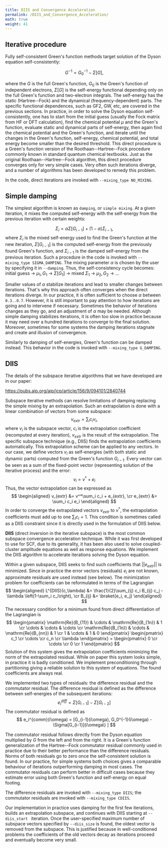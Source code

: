 ```yaml
---
title: DIIS and Convergence Acceleration
permalink: /DIIS_and_Convergence_Acceleration/
math: true
weight: 41
---
```


## Iterative procedure

Fully self-consistent Green's function methods target solution of the Dyson equation self-consistently:

$$G^{-1} = G^{-1}_0 - \Sigma[G],$$

where the $G$ is the full Green's function, $G_0$ is the Green's function of independent electrons, $\Sigma[G]$ is the self-energy functional depending only on the full Green's function and two-electron integrals. The self-energy has the static (Hartree--Fock) and the dynamical (frequency-dependent) parts. The specific functional dependences, such as GF2, GW, etc, are covered in the previous sections. In practice, in order to solve the Dyson equation self-consistently, one has to start from the initial guess (usually the Fock matrix from HF or DFT calculation), find the chemical potential $\mu$ and the Green's function, evaluate static and dynamical parts of self-energy, then again find the chemical potential and the Green's function, and iterate until the changes in the Green's function, self-energy, chemical potential, and total energy become smaller than the desired threshold. This direct procedure is a Green's function version of the Roothaan--Hartree--Fock procedure commonly known in standard quantum chemical textbooks. Just as the original Roothaan--Hartree--Fock algorithm, this direct procedure converges only for very simple cases. Very often such iterations diverge, and a number of algorithms has been developed to remedy this problem. 

In the code, direct iterations are invoked with `--mixing_type NO_MIXING`.

## Simple damping

The simplest algorithm is known as `damping`, or `simple mixing`. At a given iteration, it mixes the computed self-energy with the self-energy from the previous iteration with certain weights:

$$
\Sigma_i = \alpha\Sigma[G_{i-1}] + (1-\alpha)\Sigma_{i-1},
$$
where $\Sigma_i$ is the mixed self-energy used to find the Green's function at the new iteration, $\Sigma[G_{i-1}]$ is the computed self-energy from the previously found Green's function, and $\Sigma_{i-1}$ is the damped self-energy from the previous iteration. Such a procedure in the code is invoked with `--mixing_type SIGMA_DAMPING`. The mixing parameter $\alpha$ is chosen by the user by specifying it in `--damping`. Thus, the self-consistency cycle becomes:
initial guess &rarr; $\mu_1,G_1$ &rarr; $\Sigma[G_1]$ &rarr; mixed $\Sigma_1$ &rarr; $\mu_2,G_2$ &rarr; ...

Smaller values of $\alpha$ stabilize iterations and lead to smaller changes between iterations. That's why this approach often converges when the direct iterations diverge. In our practice, it is often sufficient to choose $\alpha$ between `0.3..0.7`. However, it is still important to pay attention to how iterations are going and to intervene if necessary. Sometimes the behavior of iterations changes as they go, and an adjustment of $\alpha$ may be needed. Although simple damping stabilizes iterations, it is often too slow in practice because it may need over a hundred iterations to converge to the final solution. Moreover, sometimes for some systems the damping iterations stagnate and create and illusion of convergence.

Similarly to damping of self-energies, Green's function can be damped instead. This behavior in the code is invoked with `--mixing_type G_DAMPING`. 

## DIIS

The details of the subspace iterative algorithms that we have developed are in our paper:

<https://pubs.aip.org/aip/jcp/article/156/9/094101/2840744>

Subspace iterative methods can resolve limitations of damping replacing the simple mixing by an extrapolation. Such an extrapolation is done with a linear combination of vectors from some subspace:
$$
v_{extr} = \sum_i c_i v_i,
$$
where $v_i$ is the subspace vector, $c_i$ is the extrapolation coefficient (recomputed at every iteration), $v_{extr}$ is the result of the extrapolation. The specific subspace technique (e.g., DIIS) finds the extrapolation coefficients automatically. This extrapolation scheme can be applied to any vectors. In our case, we define vectors $v_i$ as self-energies (with both static and dynamic parts) computed from the Green's function $G_{i-1}$. Every vector can be seen as a sum of the fixed-point vector (representing solution of the iterative process) and the error:
$$
v_i = v^* + e_i
$$
Thus, the vector extrapolation can be expressed as
$$
\begin{aligned}
v_{extr} &= v^*\sum_i c_i + e_{extr}, \cr
e_{extr} &= \sum_i c_i e_i
\end{aligned}
$$
In order to converge the extrapolated vectors $v_{extr}$ to $v^*$, the extrapolation coefficients must add up to one $\sum_i c_i = 1$. This condition is sometimes called as a DIIS constraint since it is directly used in the formulation of DIIS below.

**DIIS** (direct inversion in the iterative subspace) is the most common subspace convergence acceleration technique. While it was first developed to use for SCF, due to its generality, it has been also used to solve coupled-cluster amplitude equations as well as response equations. We implement the DIIS algorithm to accelerate iterations solving the Dyson equation. 

Within a given subspace, DIIS seeks to find such coefficients that $||e_{extr}||$ is minimized. Since in practice the error vectors (residuals) $e_i$ are not known, approximate residuals are used instead (see below). The minimization problem for coefficients can be reformulated in terms of the Lagrangian
$$
\begin{aligned}
L^{DIIS}(c,\lambda) &= \frac{1}{2}\sum_{ij} c_i B_{ij} c_j - \lambda \left(1-\sum_i c_i\right), \cr
B_{ij} &= \braket{e_i, e_j}
\end{aligned}
$$
The necessary condition for a minimum found from direct differentiation of the Lagrangian is
$$
\begin{pmatrix}
\mathrm{Re}(B_{11}) & \cdots & \mathrm{Re}(B_{1n}) & 1 \cr
\cdots & \cdots & \cdots \cr
\mathrm{Re}(B_{1n}) & \cdots & \mathrm{Re}(B_{nn}) & 1 \cr
      1    &  \cdots & 1 & 0
\end{pmatrix}
\begin{pmatrix}
c_1 \cr
\cdots \cr
c_n \cr
\lambda
\end{pmatrix} = 
\begin{pmatrix}
0 \cr
\cdots \cr
0 \cr
1
\end{pmatrix}
$$
Solution of this system gives the extrapolation coefficients minimizing the norm of the extrapolated residual. While on paper this system looks simple, in practice it is badly conditioned. We implement preconditioning through partitioning giving a reliable solution to this system of equations. The found coefficients are always real. 

We implemented two types of residuals: the difference residual and the commutator residual. The difference residual is defined as the difference between self-energies of the subsequent iterations:
$$
e_i^{diff} = \Sigma[G_{i-1}] - \Sigma[G_{i-2}]
$$
The commutator residual is defined as
$$
e_i^{comm}(i\omega) = [G_{i-1}(i\omega), G_0^{-1}(i\omega) - \Sigma[G_{i-1}](i\omega\) ]
$$

The commutator residual follows directly from the Dyson equation multiplied by $G$ from the left and from the right. It is a Green's function generalization of the Hartree--Fock commutator residual commonly used in practice due to their better performance than the difference residuals. Norms of both residuals go to zero once the self-consistent solution is found. In our practice, for simple systems both choices gives a comparable behaviour of iterations outperforming damping in most cases. The commutator residuals can perform better in difficult cases because they estimate error using both Green's function and self-energy on equal footing.

The difference residuals are invoked with `--mixing_type DIIS`; the commutator residuals are invoked with `--mixing_type CDIIS`. 

Our implementation in practice uses damping for the first few iterations, builds an extrapolation subspace, and continues with DIIS starting at `--diis_start ` iteration. Once the user-specified maximum number of subspace vectors specified by `--diis_size` is found, the oldest vector is removed from the subspace.
This is justified because in well-conditioned problems the coefficients of the old vectors decay as iterations proceed and eventually become very small.
